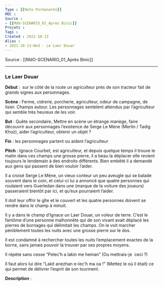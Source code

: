 ```yaml
---
Type : [[Note Permanente]]
MOC : 
Source : 
- [[MdO-SCENARIO_01_Après Binic]]
Projets :
Tags : 
Created : 2021-10-13
Alias :
- 2021-10-13-Wed - Le Laer Douar
---
```


Source : [[MdO-SCENARIO_01_Après Binic]]

***

### Le Laer Douar

**Début** :  sur le côté de la route un agriculteur près de son tracteur fait de grands signes aux personnages.

**Scène** : Ferme, cidrerie, porcherie, agriculteur, odeur de campagne, de lisier. Champs autour. Les personnages semblent attendus par l’agriculteur qui semble très heureux de les voir.

**But** : Quête secondaire, Mettre en scène un étrange manège, faire découvrir aux personnages l’existence de Serge Le Mène (Merlin / Tadig Khoz), aider l’agriculteur, obtenir un objet ?

**Fin** : les personnages partent ou aident l’agriculteur

**Pitch** : Ignace Courbet, est agriculteur, et depuis quelque temps il trouve le matin dans ces champs une grosse pierre, il a beau la déplacer elle revient toujours le lendemain à des endroits différents. Bien embêté il a demandé aux gens qui passent de bien vouloir l’aider. 

Il a croisé Serge Le Mène, un vieux conteur un peu aveugle qui se balade souvent dans le coin, et celui-ci lui a annoncé que quatre personnes qui roulaient vers Guerledan dans une (marque de la voiture des joueurs) passeraient bientôt par ici, et qu’eux pourraient l’aider. 

Il doit leur offrir le gîte et le couvert et les quatre personnes doivent se rendre dans le champ à minuit.

Il y a dans le champ d’Ignace un Laer Douar, un voleur de terre. C’est le fantôme d’une personne malhonnête qui de son vivant avait déplacé les pierres de bornages qui délimitait les champs. On le voit marcher péniblement toutes les nuits avec une grosse pierre sur le dos.

Il est condamné à rechercher toutes les nuits l’emplacement exactes de la borne, sans jamais pouvoir la trouver par ses propres moyens.

Il répète sans cesse “Pelec’h a lakin me heman” (Ou mettrais-je  ceci ?)

Il faut alors lui dire “Lakit anezhan e-lec’h ma oa !” (Mettez le où il était) ce qui permet de délivrer l’esprit de son tourment.

**Description** :
